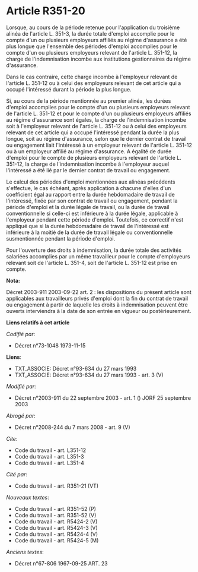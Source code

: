 # Article R351-20

Lorsque, au cours de la période retenue pour l'application du troisième alinéa de l'article L. 351-3, la durée totale
d'emploi accomplie pour le compte d'un ou plusieurs employeurs affiliés au régime d'assurance a été plus longue que
l'ensemble des périodes d'emploi accomplies pour le compte d'un ou plusieurs employeurs relevant de l'article L. 351-12, la
charge de l'indemnisation incombe aux institutions gestionnaires du régime d'assurance.

Dans le cas contraire, cette charge incombe à l'employeur relevant de l'article L. 351-12 ou à celui des employeurs relevant
de cet article qui a occupé l'intéressé durant la période la plus longue.

Si, au cours de la période mentionnée au premier alinéa, les durées d'emploi accomplies pour le compte d'un ou plusieurs
employeurs relevant de l'article L. 351-12 et pour le compte d'un ou plusieurs employeurs affiliés au régime d'assurance sont
égales, la charge de l'indemnisation incombe soit à l'employeur relevant de l'article L. 351-12 ou à celui des employeurs
relevant de cet article qui a occupé l'intéressé pendant la durée la plus longue, soit au régime d'assurance, selon que le
dernier contrat de travail ou engagement liait l'intéressé à un employeur relevant de l'article L. 351-12 ou à un employeur
affilié au régime d'assurance. A égalité de durée d'emploi pour le compte de plusieurs employeurs relevant de l'article L.
351-12, la charge de l'indemnisation incombe à l'employeur auquel l'intéressé a été lié par le dernier contrat de travail ou
engagement.

Le calcul des périodes d'emploi mentionnées aux alinéas précédents s'effectue, le cas échéant, après application à chacune
d'elles d'un coefficient égal au rapport entre la durée hebdomadaire de travail de l'intéressé, fixée par son contrat de
travail ou engagement, pendant la période d'emploi et la durée légale de travail, ou la durée de travail conventionnelle si
celle-ci est inférieure à la durée légale, applicable à l'employeur pendant cette période d'emploi. Toutefois, ce correctif
n'est appliqué que si la durée hebdomadaire de travail de l'intéressé est inférieure à la moitié de la durée de travail
légale ou conventionnelle susmentionnée pendant la période d'emploi.

Pour l'ouverture des droits à indemnisation, la durée totale des activités salariées accomplies par un même travailleur pour
le compte d'employeurs relevant soit de l'article L. 351-4, soit de l'article L. 351-12 est prise en compte.

**Nota:**

Décret 2003-911 2003-09-22 art. 2 : les dispositions du présent article sont applicables aux travailleurs privés d'emploi
dont la fin du contrat de travail ou engagement à partir de laquelle les droits à indemnisation peuvent être ouverts
interviendra à la date de son entrée en vigueur ou postérieurement.

**Liens relatifs à cet article**

_Codifié par_:

  - Décret n°73-1048 1973-11-15

**Liens**:

  - TXT_ASSOCIE: Décret n°93-634 du 27 mars 1993
  - TXT_ASSOCIE: Décret n°93-634 du 27 mars 1993 - art. 3 (V)

_Modifié par_:

  - Décret n°2003-911 du 22 septembre 2003 - art. 1 () JORF 25 septembre 2003

_Abrogé par_:

  - Décret n°2008-244 du 7 mars 2008 - art. 9 (V)

_Cite_:

  - Code du travail - art. L351-12
  - Code du travail - art. L351-3
  - Code du travail - art. L351-4

_Cité par_:

  - Code du travail - art. R351-21 (VT)

_Nouveaux textes_:

  - Code du travail - art. R351-52 (P)
  - Code du travail - art. R351-52 (V)
  - Code du travail - art. R5424-2 (V)
  - Code du travail - art. R5424-3 (V)
  - Code du travail - art. R5424-4 (V)
  - Code du travail - art. R5424-5 (M)

_Anciens textes_:

  - Décret n°67-806 1967-09-25 ART. 23
